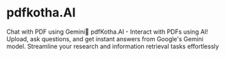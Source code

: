 # pdfkotha.AI
Chat with PDF using Gemini💁 pdfKotha.AI - Interact with PDFs using AI! Upload, ask questions, and get instant answers from Google's Gemini model. Streamline your research and information retrieval tasks effortlessly
